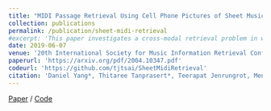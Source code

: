 ```yaml
---
title: "MIDI Passage Retrieval Using Cell Phone Pictures of Sheet Music"
collection: publications
permalink: /publication/sheet-midi-retrieval
#excerpt: 'This paper investigates a cross-modal retrieval problem in which a user would like to retrieve a passage of music from a MIDI file by taking a cell phone picture of a physical page of sheet music. While audio-sheet music retrieval has been explored by a number of works, this scenario is novel in that the query is a cell phone picture rather than a digital scan.'
date: 2019-06-07
venue: '20th International Society for Music Information Retrieval Conference'
paperurl: 'https://arxiv.org/pdf/2004.10347.pdf'
codeurl: 'https://github.com/tjtsai/SheetMidiRetrieval'
citation: 'Daniel Yang*, Thitaree Tanprasert*, Teerapat Jenrungrot, Mengyi Shan, and TJ Tsai. Midi passage retrieval using cell phone pictures of sheet music. In Proc. of the International Society for Music Information Retrieval Conference (ISMIR), pages 916–923, 2019.'
---
```


[Paper](https://arxiv.org/pdf/2004.10347.pdf) / [Code](https://github.com/tjtsai/SheetMidiRetrieval)
